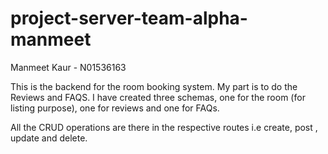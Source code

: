 # project-server-team-alpha-manmeet

Manmeet Kaur - N01536163

This is the backend for the room booking system. 
My part is to do the Reviews and FAQS.
I have created three schemas, one for the room (for listing purpose), one for reviews and one for FAQs.

All the CRUD operations are there in the respective routes i.e create, post , update and delete.
